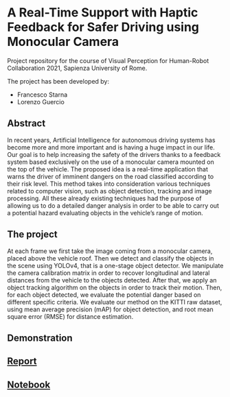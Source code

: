 # A Real-Time Support with Haptic Feedback for Safer Driving using Monocular Camera
Project repository for the course of Visual Perception for Human-Robot Collaboration 2021, Sapienza University of Rome. 

The project has been developed by:
- Francesco Starna
- Lorenzo Guercio

## Abstract
In recent years, Artificial Intelligence for autonomous driving systems has become more and more important and is having a huge impact in our life. Our goal is to help increasing the safety of the drivers thanks to a feedback system based exclusively on the use of a monocular camera mounted on the top of the vehicle. The proposed idea is a real-time application that warns the driver of imminent dangers on the road classified according to their risk level. This method takes into consideration various techniques related to computer vision, such as object detection, tracking and image processing. All these already existing techniques had the purpose of allowing us to do a detailed danger analysis in order to be able to carry out a potential hazard evaluating objects in the vehicle’s range of motion.

## The project
At each frame we first take the image coming from a monocular camera, placed above the vehicle roof. Then we detect and classify the objects in the scene using YOLOv4, that is a one-stage object detector. We manipulate the camera calibration matrix in order to recover longitudinal and lateral distances from the vehicle to the objects detected. After that, we apply an object tracking algorithm on the objects in order to track their motion. Then, for each object detected, we evaluate the potential danger based on different specific criteria. We evaluate our method on the KITTI raw dataset, using mean average precision (mAP) for object detection, and root mean square error (RMSE) for distance estimation.

## Demonstration


## [Report](https://github.com/Starnino/eaivp-project/blob/main/EAI_Project.pdf)
## [Notebook](https://github.com/Starnino/eaivp-project/blob/main/eai-project.ipynb)
